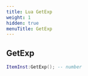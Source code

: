 ```yaml
---
title: Lua GetExp
weight: 1
hidden: true
menuTitle: GetExp
---
```

## GetExp
```lua
ItemInst:GetExp(); -- number
```
